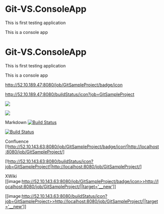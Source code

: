 # Git-VS.ConsoleApp

This is first testing application

This is a console app
# Git-VS.ConsoleApp

This is first testing application

This is a console app

http://52.10.189.47:8080/job/GitSampleProject/badge/icon

http://52.10.189.47:8080/buildStatus/icon?job=GitSampleProject

<a href='http://52.10.189.47:8080/job/GitSampleProject/'><img src='http://52.10.189.47:8080/job/GitSampleProject/badge/icon'></a>

<a href='http://52.10.143.63:8080/job/GitSampleProject/'><img src='http://52.10.143.63:8080/buildStatus/icon?job=GitSampleProject'></a>

Markdown
[![Build Status](http://52.10.143.63:8080/job/GitSampleProject/badge/icon)](http://localhost:8080/job/GitSampleProject/)

[![Build Status](http://52.10.143.63:8080/buildStatus/icon?job=GitSampleProject)](http://localhost:8080/job/GitSampleProject/)

Confluence
[!http://52.10.143.63:8080/job/GitSampleProject/badge/icon!|http://localhost:8080/job/GitSampleProject/]

[!http://52.10.143.63:8080/buildStatus/icon?job=GitSampleProject!|http://localhost:8080/job/GitSampleProject/]

XWiki
[[image:http://52.10.143.63:8080/job/GitSampleProject/badge/icon>>http://localhost:8080/job/GitSampleProject/||target='__new']]

[[image:http://52.10.143.63:8080/buildStatus/icon?job=GitSampleProject>>http://localhost:8080/job/GitSampleProject/||target='__new']]
